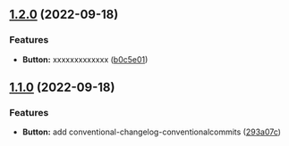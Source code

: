 ## [1.2.0](https://github.com/daihaoxin/vue-component/compare/v1.1.0...v1.2.0) (2022-09-18)


### Features

* **Button:** xxxxxxxxxxxxx ([b0c5e01](https://github.com/daihaoxin/vue-component/commit/b0c5e0186885bc0fc2d016763c717ca5f22fa3e6))

## [1.1.0](https://github.com/daihaoxin/vue-component/compare/v1.0.0...v1.1.0) (2022-09-18)


### Features

* **Button:** add conventional-changelog-conventionalcommits ([293a07c](https://github.com/daihaoxin/vue-component/commit/293a07c8bc732fc113eb85a0417aecd637e633c3))
